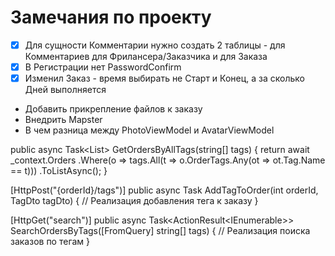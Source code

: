 # Замечания по проекту

* [x] Для сущности Комментарии нужно создать 2 таблицы - для Комментариев для Фрилансера/Заказчика и для Заказа
* [x] В Регистрации нет PasswordConfirm
* [x] Изменил Заказ - время выбирать не Старт и Конец, а за сколько Дней выполняется
* Добавить прикрепление файлов к заказу
* Внедрить Mapster
* В чем разница между PhotoViewModel и AvatarViewModel

public async Task<List<Order>> GetOrdersByAllTags(string[] tags)
{
    return await _context.Orders
        .Where(o => tags.All(t => o.OrderTags.Any(ot => ot.Tag.Name == t)))
        .ToListAsync();
}

[HttpPost("{orderId}/tags")]
public async Task<ActionResult> AddTagToOrder(int orderId, TagDto tagDto)
{
    // Реализация добавления тега к заказу
}

[HttpGet("search")]
public async Task<ActionResult<IEnumerable<Order>>> SearchOrdersByTags([FromQuery] string[] tags)
{
    // Реализация поиска заказов по тегам
}